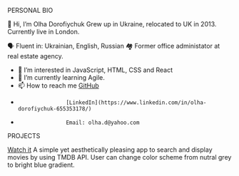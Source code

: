 PERSONAL BIO

👋 Hi, I’m Olha Dorofiychuk
Grew up in Ukraine, relocated to UK in 2013.
Currently live in London.

🗣 Fluent in: Ukrainian, English, Russian
🏘️ Former office administator at real estate agency.  
- 👀 I’m interested in JavaScript, HTML, CSS and React
- 🌱 I’m currently learning Agile.
- 📫 How to reach me [GitHub](https://github.com/OlhaDorofiychuk)
-                    [LinkedIn](https://www.linkedin.com/in/olha-dorofiychuk-655353178/)
-                    Email: olha.d@yahoo.com

PROJECTS

[Watch it]()
A simple yet aesthetically pleasing app to search and display movies by using TMDB API. User can change color scheme from nutral grey to bright blue gradient. 
